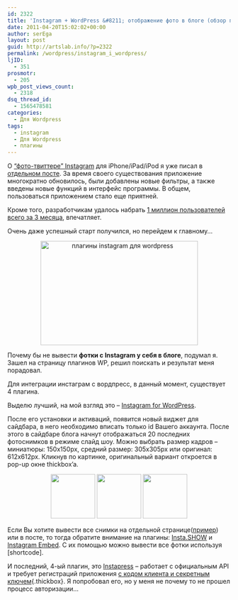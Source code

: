 ```yaml
---
id: 2322
title: 'Instagram + WordPress &#8211; отображение фото в блоге (обзор плагинов)'
date: 2011-04-20T15:02:02+00:00
author: serEga
layout: post
guid: http://artslab.info/?p=2322
permalink: /wordpress/instagram_i_wordpress/
ljID:
  - 351
prosmotr:
  - 205
wpb_post_views_count:
  - 2318
dsq_thread_id:
  - 1565478581
categories:
  - Для Wordpress
tags:
  - instagram
  - Для Wordpress
  - плагины
---
```

О [&#8220;фото-твиттере&#8221; Instagram](http://artslab.info/2010/10/instagram-fotoset-dlya-vladeltsev-iphone-pereklichka/) для iPhone/iPad/iPod я уже писал в [отдельном посте](http://artslab.info/2010/10/instagram-fotoset-dlya-vladeltsev-iphone-pereklichka/). За время своего существования приложение многократно обновилось, были добавлены новые фильтры, а также введены новые функций в интерфейс программы. В общем, пользоваться приложением стало еще приятней.

Кроме того, разработчикам удалось набрать [1 миллион пользователей всего за 3 месяца](http://techcrunch.com/2011/02/14/instagram-2-million/), впечатляет.

Очень даже успешный старт получился, но перейдем к главному&#8230;

<center>
  <img src="{{site.img_cdn}}/instagram_plugins_for_wordpress.jpg" alt="плагины instagram для wordpress" title="instagram_plugins_for_wordpress" width="355" height="235" class="alignnone size-full wp-image-2335" />
</center>

Почему бы не вывести **фотки с Instagram у себя в блоге**, подумал я. Зашел на страницу плагинов WP, решил поискать и результат меня порадовал.

Для интеграции инстаграм c вордпресс, в данный момент, существует 4 плагина.

Выделю лучший, на мой взгляд это &#8211; [Instagram for WordPress](http://wordpress.org/extend/plugins/instagram-for-wordpress/).

После его установки и активаций, появится новый виджет для сайдбара, в него необходимо вписать только id Вашего аккаунта. После этого в сайдбаре блога начнут отображаться 20 последних фотоснимков в режиме слайд шоу. Можно выбрать размер кадров &#8211; миниатюры: 150x150px, средний размер: 305x305px или оригинал: 612x612px. Кликнув по картинке, оригинальный вариант откроется в pop-up окне thickbox&#8217;a.

<center>
  <a href="{{site.img_cdn}}/instagram_v_bloge_primer.jpg"><img src="{{site.img_cdn}}/instagram_v_bloge_primer-100x100.jpg" alt="" title="instagram_v_bloge_primer" width="100" height="100" class="alignnone size-thumbnail wp-image-2336" /></a> <a href="{{site.img_cdn}}/instagram_wp_widget.jpg"><img src="{{site.img_cdn}}/instagram_wp_widget-100x100.jpg" alt="" title="instagram_wp_widget" width="100" height="100" class="alignnone size-thumbnail wp-image-2337" /></a> <a href="{{site.img_cdn}}/instagram_wp_whickboxt.jpg"><img src="{{site.img_cdn}}/instagram_wp_whickboxt-100x100.jpg" alt="" title="instagram_wp_whickboxt" width="100" height="100" class="alignnone size-thumbnail wp-image-2338" srcset="{{site.img_cdn}}/instagram_wp_whickboxt-100x100.jpg 100w, {{site.img_cdn}}/instagram_wp_whickboxt-297x300.jpg 297w, {{site.img_cdn}}/instagram_wp_whickboxt.jpg 669w" sizes="(max-width: 100px) 100vw, 100px" /></a>
</center>

Если Вы хотите вывести все снимки на отдельной странице([пример](http://artslab.info/instagram/)) или в посте, то тогда обратите внимание на плагины: [Insta.SHOW](http://wordpress.org/extend/plugins/instashow/) и [Instagram Embed](http://wordpress.org/extend/plugins/instagram-embed/). С их помощью можно вывести все фотки используя [shortcode].

И последний, 4-ый плагин, это [Instapress](http://wordpress.org/extend/plugins/instapress/) &#8211; работает с официальным API и требует регистраций приложения [с кодом клиента и секретным ключем]({{site.img_cdn}}/instagram_api_key.png){.thickbox}. Я попробовал его, но у меня не почему то не прошел процесс авторизации&#8230;